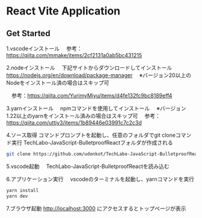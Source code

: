 # React Vite Application

## Get Started

1.vscodeインストール
　参考：https://qiita.com/mmake/items/2cf2131a0ab5bc431215

2.nodeインストール
　下記サイトからダウンロードしてインストール
　https://nodejs.org/en/download/package-manager
　※バージョン20以上のNodeをインストール済の場合はスキップ可

　参考：https://qiita.com/YurimyMiyu/items/d4fe132fc9bc8189eff4

3.yarnインストール
　npmコマンドを使用してインストール
　※バージョン1.22以上のyarnをインストール済みの場合はスキップ可
　参考：https://qiita.com/uttiy3/items/1b89446e03991c7c2c3d

4.ソース取得
 コマンドプロンプトを起動し、任意のフォルダでgit cloneコマンド実行
 TechLabo-JavaScript-BulletproofReactフォルダが作成される

```bash
git clone https://github.com/udonkot/TechLabo-JavaScript-BulletproofReact.git
```

5.vscode起動
　TechLabo-JavaScript-BulletproofReactを読み込む

6.アプリケーション実行
　vscodeのターミナルを起動し、yarnコマンドを実行
```bash
yarn install
yarn dev
```

7.ブラウザ起動
 [http://localhost:3000](http://localhost:3000) にアクセスするとトップページが表示


